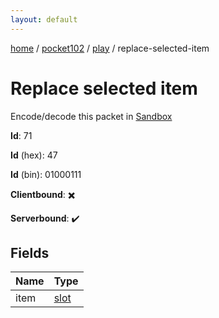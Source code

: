 ```yaml
---
layout: default
---
```


[home](/)  /  [pocket102](/protocol/pocket102)  /  [play](/protocol/pocket102/play)  /  replace-selected-item

# Replace selected item

Encode/decode this packet in [Sandbox](../../../sandbox/pocket102#play.replace_selected_item)

**Id**: 71

**Id** (hex): 47

**Id** (bin): 01000111

**Clientbound**: ✖️

**Serverbound**: ✔️

## Fields

Name | Type
---|---
item | [slot](/protocol/pocket102/types/slot)
